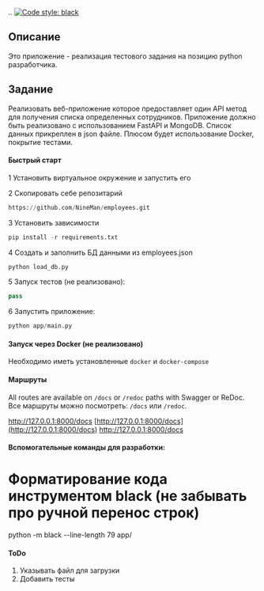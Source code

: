 .. <a href="https://github.com/psf/black">
<img alt="Code style: black" src="https://img.shields.io/badge/code%20style-black-000000.svg"></a>

Описание
----------
Это приложение - реализация тестового задания на позицию python разработчика.

Задание
---------
Реализовать веб-приложение которое предоставляет один API метод 
для получения списка определенных сотрудников. 
Приложение должно быть реализовано с использованием FastAPI и MongoDB.
Список данных прикреплен в json файле.
Плюсом будет использование Docker, покрытие тестами.


#### Быстрый старт

1 Установить виртуальное окружение и запустить его

2 Скопировать себе репозитарий

```python
https://github.com/NineMan/employees.git
```

3 Установить зависимости

```python
pip install -r requirements.txt
```

4 Создать и заполнить БД данными из employees.json

```python
python load_db.py
```

5 Запуск тестов (не реализовано):

```python
pass
```

6 Запустить приложение:

```python
python app/main.py
```

#### Запуск через Docker (не реализовано)

Необходимо иметь установленные ``docker`` и ``docker-compose``

#### Маршруты

All routes are available on ``/docs`` or ``/redoc`` paths with Swagger or ReDoc.
Все маршруты можно посмотреть: ``/docs`` или ``/redoc``.

http://127.0.0.1:8000/docs
[http://127.0.0.1:8000/docs](http://127.0.0.1:8000/docs)
http://127.0.0.1:8000/docs

#### Вспомогательные команды для разработки:

   # Форматирование кода инструментом black (не забывать про ручной перенос строк)
   python -m black --line-length 79 app/

#### ToDo

1) Указывать файл для загрузки
2) Добавить тесты
